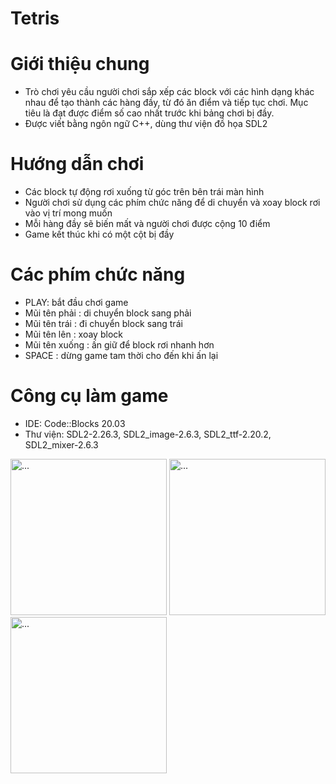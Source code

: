 # Tetris
# Giới thiệu chung
- Trò chơi yêu cầu người chơi sắp xếp các block với các hình dạng khác nhau để tạo thành các hàng đầy, từ đó ăn điểm và tiếp tục chơi. Mục tiêu là đạt được điểm số cao nhất trước khi bảng chơi bị đầy.
- Được viết bằng ngôn ngữ C++, dùng thư viện đồ họa SDL2
# Hướng dẫn chơi
- Các block tự động rơi xuống từ góc trên bên trái màn hình
- Người chơi sử dụng các phím chức năng để di chuyển và xoay block rơi vào vị trí mong muốn
- Mỗi hàng đầy sẽ biến mất và người chơi được cộng 10 điểm
- Game kết thúc khi có một cột bị đầy
# Các phím chức năng
- PLAY: bắt đầu chơi game
- Mũi tên phải : di chuyển block sang phải
- Mũi tên trái : đi chuyển block sang trái
- Mũi tên lên : xoay block
- Mũi tên xuống : ấn giữ để block rơi nhanh hơn
- SPACE : dừng game tam thời cho đến khi ấn lại
# Công cụ làm game
- IDE: Code::Blocks 20.03
- Thư viện: SDL2-2.26.3, SDL2_image-2.6.3, SDL2_ttf-2.20.2, SDL2_mixer-2.6.3
<img src="https://github.com/hihuongiang/Tetris/assets/161148373/0c42d1ad-d813-40b2-b0e2-e897db6ba255" alt="..." width="250" />
<img src="https://github.com/hihuongiang/Tetris/assets/161148373/4c6f0e6c-0040-4ba6-94e4-466118d4bbb4" alt="..." width="250" />
<img src="https://github.com/hihuongiang/Tetris/assets/161148373/6656c9c2-02a0-44fc-bf98-df953ee4971e" alt="..." width="250" />
